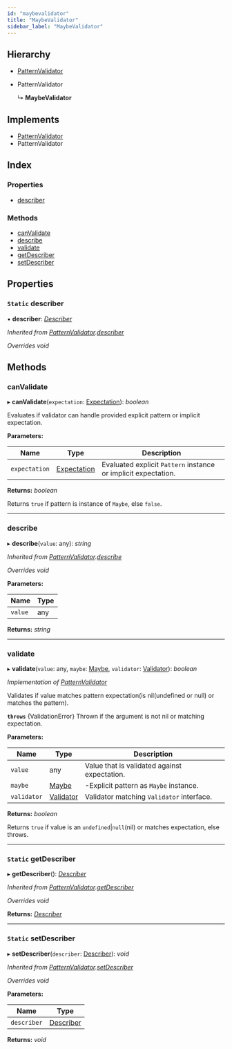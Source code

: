 ```yaml
---
id: "maybevalidator"
title: "MaybeValidator"
sidebar_label: "MaybeValidator"
---
```


## Hierarchy

* [PatternValidator](patternvalidator.md)

* PatternValidator

  ↳ **MaybeValidator**

## Implements

* [PatternValidator](../interfaces/types.patternvalidator.md)
* PatternValidator

## Index

### Properties

* [describer](maybevalidator.md#static-describer)

### Methods

* [canValidate](maybevalidator.md#canvalidate)
* [describe](maybevalidator.md#describe)
* [validate](maybevalidator.md#validate)
* [getDescriber](maybevalidator.md#static-getdescriber)
* [setDescriber](maybevalidator.md#static-setdescriber)

## Properties

### `Static` describer

▪ **describer**: *[Describer](../interfaces/types.describer.md)*

*Inherited from [PatternValidator](patternvalidator.md).[describer](patternvalidator.md#static-describer)*

*Overrides void*

## Methods

###  canValidate

▸ **canValidate**(`expectation`: [Expectation](../modules/types.md#expectation)): *boolean*

Evaluates if validator can handle provided explicit pattern or implicit expectation.

**Parameters:**

Name | Type | Description |
------ | ------ | ------ |
`expectation` | [Expectation](../modules/types.md#expectation) | Evaluated explicit `Pattern` instance or implicit expectation. |

**Returns:** *boolean*

Returns `true` if pattern is instance of `Maybe`, else `false`.

___

###  describe

▸ **describe**(`value`: any): *string*

*Inherited from [PatternValidator](patternvalidator.md).[describe](patternvalidator.md#describe)*

*Overrides void*

**Parameters:**

Name | Type |
------ | ------ |
`value` | any |

**Returns:** *string*

___

###  validate

▸ **validate**(`value`: any, `maybe`: [Maybe](maybe.md), `validator`: [Validator](../interfaces/types.validator.md)): *boolean*

*Implementation of [PatternValidator](../interfaces/types.patternvalidator.md)*

Validates if value matches pattern expectation(is nil(undefined or null) or matches the pattern).

**`throws`** {ValidationError}
Thrown if the argument is not nil or matching expectation.

**Parameters:**

Name | Type | Description |
------ | ------ | ------ |
`value` | any | Value that is validated against expectation. |
`maybe` | [Maybe](maybe.md) | -Explicit pattern as `Maybe` instance. |
`validator` | [Validator](../interfaces/types.validator.md) | Validator matching `Validator` interface. |

**Returns:** *boolean*

Returns `true` if value is an `undefined`|`null`(nil) or matches expectation, else throws.

___

### `Static` getDescriber

▸ **getDescriber**(): *[Describer](../interfaces/types.describer.md)*

*Inherited from [PatternValidator](patternvalidator.md).[getDescriber](patternvalidator.md#static-getdescriber)*

*Overrides void*

**Returns:** *[Describer](../interfaces/types.describer.md)*

___

### `Static` setDescriber

▸ **setDescriber**(`describer`: [Describer](../interfaces/types.describer.md)): *void*

*Inherited from [PatternValidator](patternvalidator.md).[setDescriber](patternvalidator.md#static-setdescriber)*

*Overrides void*

**Parameters:**

Name | Type |
------ | ------ |
`describer` | [Describer](../interfaces/types.describer.md) |

**Returns:** *void*
